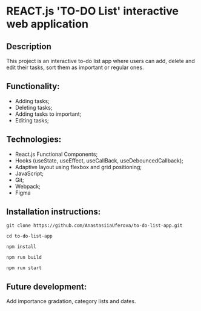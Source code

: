# REACT.js 'TO-DO List' interactive web application 

## Description

This project is an interactive to-do list app where users can add, delete and edit their tasks, sort them as important or regular ones. 

## Functionality:

* Adding tasks;
* Deleting tasks;
* Adding tasks to important;
* Editing tasks;

## Technologies:

* React.js Functional Components;
* Hooks (useState, useEffect, useCallBack, useDebouncedCallback);
* Adaptive layout using flexbox and grid positioning;
* JavaScript;
* Git;
* Webpack;
* Figma

## Installation instructions:

```
git clone https://github.com/AnastasiiaUferova/to-do-list-app.git

cd to-do-list-app

npm install 

npm run build

npm run start
```
## Future development:

Add importance gradation, category lists and dates. 
